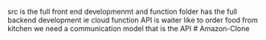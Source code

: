 src is the full front end developmenmt
and function folder has the full backend development
ie cloud function
API is waiter like to order food from kitchen we need a communication model that is the API
#   A m a z o n - C l o n e  
 